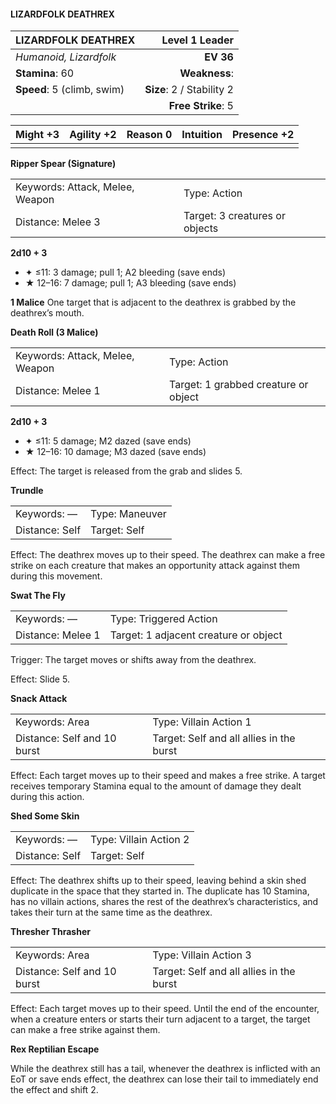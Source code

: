 #### LIZARDFOLK DEATHREX

| LIZARDFOLK DEATHREX        |        **Level 1 Leader** |
| :------------------------- | ------------------------: |
| *Humanoid, Lizardfolk*     |                 **EV 36** |
| **Stamina**: 60            |             **Weakness**: |
| **Speed**: 5 (climb, swim) | **Size**: 2 / Stability 2 |
|                            |        **Free Strike**: 5 |

| **Might** +3 | **Agility** +2 | **Reason** 0 | **Intuition** | **Presence** +2 |
| ------------ | -------------- | ------------ | ------------- | --------------- |
|              |                |              |               |                 |

**Ripper Spear (Signature)**

|                                 |                                |
| :------------------------------ | :----------------------------- |
| Keywords: Attack, Melee, Weapon | Type: Action                   |
| Distance: Melee 3               | Target: 3 creatures or objects |

**2d10 + 3**

- ✦ ≤11: 3 damage; pull 1; A2 bleeding (save ends)
- ★ 12–16: 7 damage; pull 1; A3 bleeding (save ends)

**1 Malice**
One target that is adjacent to the deathrex is grabbed by the deathrex’s mouth.

**Death Roll (3 Malice)**

|                                 |                                      |
| :------------------------------ | :----------------------------------- |
| Keywords: Attack, Melee, Weapon | Type: Action                         |
| Distance: Melee 1               | Target: 1 grabbed creature or object |

**2d10 + 3**

- ✦ ≤11: 5 damage; M2 dazed (save ends)
- ★ 12–16: 10 damage; M3 dazed (save ends)

Effect: The target is released from the grab and slides 5.

**Trundle**

|                |                |
| :------------- | :------------- |
| Keywords: —    | Type: Maneuver |
| Distance: Self | Target: Self   |

Effect: The deathrex moves up to their speed. The deathrex can make a free strike on each creature that makes an opportunity attack against them during this movement.

**Swat The Fly**

|                   |                                       |
| :---------------- | :------------------------------------ |
| Keywords: —       | Type: Triggered Action                |
| Distance: Melee 1 | Target: 1 adjacent creature or object |

Trigger: The target moves or shifts away from the deathrex.

Effect: Slide 5.

**Snack Attack**

|                             |                                          |
| :-------------------------- | :--------------------------------------- |
| Keywords: Area              | Type: Villain Action 1                   |
| Distance: Self and 10 burst | Target: Self and all allies in the burst |

Effect: Each target moves up to their speed and makes a free strike. A target receives temporary Stamina equal to the amount of damage they dealt during this action.

**Shed Some Skin**

|                |                        |
| :------------- | :--------------------- |
| Keywords: —    | Type: Villain Action 2 |
| Distance: Self | Target: Self           |

Effect: The deathrex shifts up to their speed, leaving behind a skin shed duplicate in the space that they started in. The duplicate has 10 Stamina, has no villain actions, shares the rest of the deathrex’s characteristics, and takes their turn at the same time as the deathrex.

**Thresher Thrasher**

|                             |                                          |
| :-------------------------- | :--------------------------------------- |
| Keywords: Area              | Type: Villain Action 3                   |
| Distance: Self and 10 burst | Target: Self and all allies in the burst |

Effect: Each target moves up to their speed. Until the end of the encounter, when a creature enters or starts their turn adjacent to a target, the target can make a free strike against them.

**Rex Reptilian Escape**

While the deathrex still has a tail, whenever the deathrex is inflicted with an EoT or save ends effect, the deathrex can lose their tail to immediately end the effect and shift 2.
